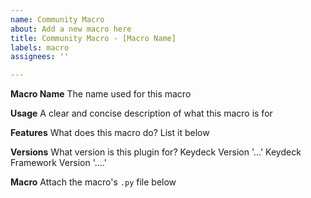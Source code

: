 ```yaml
---
name: Community Macro
about: Add a new macro here
title: Community Macro - [Macro Name]
labels: macro
assignees: ''

---
```


**Macro Name**
The name used for this macro

**Usage**
A clear and concise description of what this macro is for

**Features**
What does this macro do? List it below

**Versions**
What version is this plugin for?
Keydeck Version '...'
Keydeck Framework Version '....'

**Macro**
Attach the macro's `.py` file below
